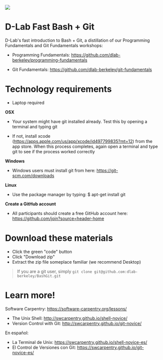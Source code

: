 ![](/octobash.png)

# D-Lab Fast Bash + Git

D-Lab's fast introduction to Bash + Git, a distillation of our Programming Fundamentals and Git Fundamentals workshops: 

- Programming Fundamentals: https://github.com/dlab-berkeley/programming-fundamentals

- Git Fundamentals: https://github.com/dlab-berkeley/git-fundamentals

# Technology requirements

- Laptop required

**OSX**
- Your system might have git installed already. Test this by opening a terminal and typing git

- If not, install xcode (https://apps.apple.com/us/app/xcode/id497799835?mt=12) from the app store. When this process completes, again open a terminal and type git to see if the process worked correctly

**Windows**
- Windows users must install git from here: https://git-scm.com/downloads

**Linux**
- Use the package manager by typing: $ apt-get install git

**Create a GitHub account**
- All participants should create a free GitHub account here: https://github.com/join?source=header-home

# Download these materials

- Click the green "code" button
- Click "Download zip"
- Extract the zip file someplace familiar (we recommend Desktop)

> If you are a git user, simply `git clone git@github.com:dlab-berkeley/BashGit.git`

# Learn more!

Software Carpentry: https://software-carpentry.org/lessons/
- The Unix Shell: http://swcarpentry.github.io/shell-novice/
- Version Control with Git: http://swcarpentry.github.io/git-novice/

En español: 
- La Terminal de Unix: https://swcarpentry.github.io/shell-novice-es/
- El Control de Versiones con Git: https://swcarpentry.github.io/git-novice-es/
